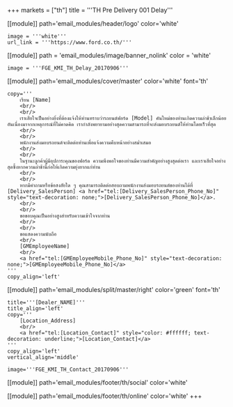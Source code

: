 +++
markets = ["th"]
title = '''TH Pre Delivery 001 Delay'''

[[module]]
path='email_modules/header/logo'
color='white'

	image = '''white'''
	url_link = '''https://www.ford.co.th/'''

[[module]]
path = 'email_modules/image/banner_nolink'
color = 'white'

	image = '''FGE_KMI_TH_Delay_20170906'''

[[module]]
path='email_modules/cover/master'
color='white'
font='th'

	copy='''
		เรียน [Name]
		<br/>
		<br/>
		เราเสียใจเป็นอย่างยิ่งที่ต้องแจ้งให้ท่านทราบว่ารถยนต์ฟอร์ด [Model] คันใหม่ของท่านเกิดความล่าช้าเล็กน้อยอันเนื่องมาจากเหตุการณ์ที่ไม่คาดคิด เรากำลังพยายามอย่างสุดความสามารถที่จะส่งมอบรถยนต์ให้ท่านโดยเร็วที่สุด
		<br/>
		<br/>
		พนักงานส่งมอบรถยนต์จะติดต่อท่านเพื่อแจ้งความคืบหน้าอย่างสม่ำเสมอ
		<br/>
		<br/>
		ในฐานะลูกค้าผู้มีอุปการะคุณของฟอร์ด ความพึงพอใจของท่านมีความสำคัญอย่างสูงสุดต่อเรา และเราเสียใจอย่างสุดซึ้งหากความล่าช้านี้ก่อให้เกิดความยุ่งยากแก่ท่าน 
		<br/>
		<br/>
		หากมีคำถามหรือข้อสงสัยใด ๆ คุณสามารถติดต่อสอบถามพนักงานส่งมอบรถยนต์ของท่านได้ที่ [Delivery_SalesPerson] <a href="tel:[Delivery_SalesPerson_Phone_No]" style="text-decoration: none;">[Delivery_SalesPerson_Phone_No]</a>.
		<br/>
		<br/>
		ขอขอบคุณเป็นอย่างสูงสำหรับความเข้าใจจากท่าน
		<br/>
		<br/>
		ขอแสดงความนับถือ
		<br/>
		[GMEmployeeName]
		<br/>
		<a href="tel:[GMEmployeeMobile_Phone_No]" style="text-decoration: none;">[GMEmployeeMobile_Phone_No]</a>
	'''
	copy_align='left'

[[module]]
path='email_modules/split/master/right'
color='green'
font='th'

	title='''[Dealer_NAME]'''
	title_align='left'
	copy='''
		[Location_Address]
		<br/>
		<a href="tel:[Location_Contact]" style="color: #ffffff; text-decoration: underline;">[Location_Contact]</a>
	'''
	copy_align='left'
	vertical_align='middle'

	image='''FGE_KMI_TH_Contact_20170906'''

[[module]]
path='email_modules/footer/th/social'
color='white'

[[module]]
path='email_modules/footer/th/online'
color='white'
+++